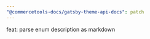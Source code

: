 ```yaml
---
"@commercetools-docs/gatsby-theme-api-docs": patch
---
```


feat: parse enum description as markdown
